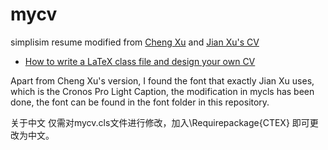 # mycv
simplisim resume modified from 
[Cheng Xu](https://github.com/xu-cheng/cv)
and [Jian Xu's CV](http://www.jianxu.net/en/files/JianXu_CV.pdf)
* [How to write a LaTeX class file and design your own CV](https://www.overleaf.com/learn/latex/How_to_write_a_LaTeX_class_file_and_design_your_own_CV_(Part_1))

Apart from Cheng Xu's version, I found the font that exactly Jian Xu uses, which is the Cronos Pro Light Caption,
the modification in mycls has been done, the font can be found in the font folder in this repository.

关于中文
仅需对mycv.cls文件进行修改，加入\Requirepackage{CTEX}
即可更改为中文。
